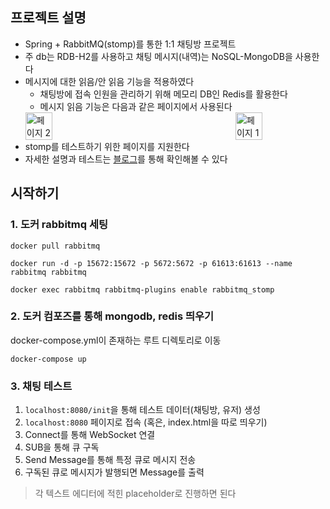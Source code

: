 ## 프로젝트 설명
- Spring + RabbitMQ(stomp)를 통한 1:1 채팅방 프로젝트
- 주 db는 RDB-H2를 사용하고 채팅 메시지(내역)는 NoSQL-MongoDB을 사용한다
- 메시지에 대한 읽음/안 읽음 기능을 적용하였다
    - 채팅방에 접속 인원을 관리하기 위해 메모리 DB인 Redis를 활용한다
    - 메시지 읽음 기능은 다음과 같은 페이지에서 사용된다
    <div style="display: flex; justify-content: space-between;">
      <img src="https://github.com/user-attachments/assets/7ced4eee-0a35-4ba7-8330-ea245fd864b0" alt="페이지 2" width="30%" />
      <img src="https://github.com/user-attachments/assets/f015f7bd-b475-4860-8db0-178e744628ed" alt="페이지 1" width="30%" />
    </div>
- stomp를 테스트하기 위한 페이지를 지원한다
- 자세한 설명과 테스트는 [블로그](https://lsh2613.tistory.com/260)를 통해 확인해볼 수 있다

## 시작하기
### 1. 도커 rabbitmq 세팅

``` shell
docker pull rabbitmq

docker run -d -p 15672:15672 -p 5672:5672 -p 61613:61613 --name rabbitmq rabbitmq

docker exec rabbitmq rabbitmq-plugins enable rabbitmq_stomp
```

### 2. 도커 컴포즈를 통해 mongodb, redis 띄우기
docker-compose.yml이 존재하는 루트 디렉토리로 이동
``` shell
docker-compose up
```

### 3. 채팅 테스트
1. `localhost:8080/init`을 통해 테스트 데이터(채팅방, 유저) 생성
2. `localhost:8080` 페이지로 접속 (혹은, index.html을 따로 띄우기)
3. Connect를 통해 WebSocket 연결
4. SUB을 통해 큐 구독
5. Send Message를 통해 특정 큐로 메시지 전송
6. 구독된 큐로 메시지가 발행되면 Message를 출력

> 각 텍스트 에디터에 적힌 placeholder로 진행하면 된다
